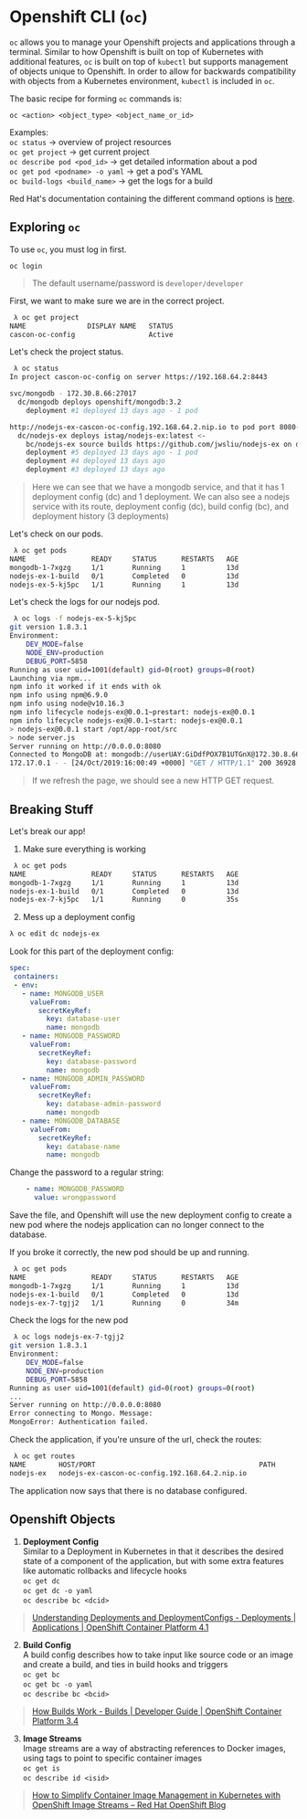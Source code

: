# Openshift CLI (`oc`)

`oc` allows you to manage your Openshift projects and applications through a terminal. Similar to how Openshift is built on top of Kubernetes with additional features, `oc` is built on top of `kubectl` but supports management of objects unique to Openshift. In order to allow for backwards compatibility with objects from a Kubernetes environment, `kubectl` is included in `oc`.

The basic recipe for forming `oc` commands is:  

`oc <action> <object_type> <object_name_or_id>`  

Examples:  
`oc status` -> overview of project resources  
`oc get project` -> get current project  
`oc describe pod <pod_id>` -> get detailed information about a pod  
`oc get pod <podname> -o yaml` -> get a pod's YAML   
`oc build-logs <build_name>` -> get the logs for a build

Red Hat's documentation containing the different command options is [here](https://docs.openshift.com/enterprise/3.0/cli_reference/basic_cli_operations.html).  

## Exploring `oc`

To use `oc`, you must log in first.  

`oc login`  

> The default username/password is `developer/developer`  

First, we want to make sure we are in the correct project.
```bash
 λ oc get project
NAME               DISPLAY NAME   STATUS
cascon-oc-config                  Active
```

Let's check the project status.
```bash
 λ oc status
In project cascon-oc-config on server https://192.168.64.2:8443

svc/mongodb - 172.30.8.66:27017
  dc/mongodb deploys openshift/mongodb:3.2
    deployment #1 deployed 13 days ago - 1 pod

http://nodejs-ex-cascon-oc-config.192.168.64.2.nip.io to pod port 8080-tcp (svc/nodejs-ex)
  dc/nodejs-ex deploys istag/nodejs-ex:latest <-
    bc/nodejs-ex source builds https://github.com/jwsliu/nodejs-ex on openshift/nodejs:10
    deployment #5 deployed 13 days ago - 1 pod
    deployment #4 deployed 13 days ago
    deployment #3 deployed 13 days ago
```

> Here we can see that we have a mongodb service, and that it has 1 deployment config (dc) and 1 deployment.
> We can also see a nodejs service with its route, deployment config (dc), build config (bc), and deployment history (3 deployments)

Let's check on our pods.  

```bash
 λ oc get pods
NAME                READY     STATUS      RESTARTS   AGE
mongodb-1-7xgzg     1/1       Running     1          13d
nodejs-ex-1-build   0/1       Completed   0          13d
nodejs-ex-5-kj5pc   1/1       Running     1          13d
```

Let's check the logs for our nodejs pod.

```bash
 λ oc logs -f nodejs-ex-5-kj5pc
git version 1.8.3.1
Environment:
	DEV_MODE=false
	NODE_ENV=production
	DEBUG_PORT=5858
Running as user uid=1001(default) gid=0(root) groups=0(root)
Launching via npm...
npm info it worked if it ends with ok
npm info using npm@6.9.0
npm info using node@v10.16.3
npm info lifecycle nodejs-ex@0.0.1~prestart: nodejs-ex@0.0.1
npm info lifecycle nodejs-ex@0.0.1~start: nodejs-ex@0.0.1
> nodejs-ex@0.0.1 start /opt/app-root/src
> node server.js
Server running on http://0.0.0.0:8080
Connected to MongoDB at: mongodb://userUAY:GiDdfPOX7B1UTGnX@172.30.8.66:27017/sampledb
172.17.0.1 - - [24/Oct/2019:16:00:49 +0000] "GET / HTTP/1.1" 200 36928 "-" "Mozilla/5.0 (Macintosh; Intel Mac OS X 10.15; rv:70.0) Gecko/20100101 Firefox/70.0"
```

> If we refresh the page, we should see a new HTTP GET request.

## Breaking Stuff

Let's break our app! 

1. Make sure everything is working  
```bash
 λ oc get pods
NAME                READY     STATUS      RESTARTS   AGE
mongodb-1-7xgzg     1/1       Running     1          13d
nodejs-ex-1-build   0/1       Completed   0          13d
nodejs-ex-7-kj5pc   1/1       Running     0          35s
```
2. Mess up a deployment config

```bash
λ oc edit dc nodejs-ex
 ```

Look for this part of the deployment config:
 ```yaml
 spec:
  containers:
  - env:
    - name: MONGODB_USER
      valueFrom:
        secretKeyRef:
          key: database-user
          name: mongodb
    - name: MONGODB_PASSWORD
      valueFrom:
        secretKeyRef:
          key: database-password
          name: mongodb
    - name: MONGODB_ADMIN_PASSWORD
      valueFrom:
        secretKeyRef:
          key: database-admin-password
          name: mongodb
    - name: MONGODB_DATABASE
      valueFrom:
        secretKeyRef:
          key: database-name
          name: mongodb
```

Change the password to a regular string:
```yaml
    - name: MONGODB_PASSWORD
      value: wrongpassword
```

Save the file, and Openshift will use the new deployment config to create a new pod where the nodejs application can no longer connect to the database.

If you broke it correctly, the new pod should be up and running.

```bash
 λ oc get pods
NAME                READY     STATUS      RESTARTS   AGE
mongodb-1-7xgzg     1/1       Running     1          13d
nodejs-ex-1-build   0/1       Completed   0          13d
nodejs-ex-7-tgjj2   1/1       Running     0          34m
```

Check the logs for the new pod

```bash
 λ oc logs nodejs-ex-7-tgjj2
git version 1.8.3.1
Environment:
	DEV_MODE=false
	NODE_ENV=production
	DEBUG_PORT=5858
Running as user uid=1001(default) gid=0(root) groups=0(root)
...
Server running on http://0.0.0.0:8080
Error connecting to Mongo. Message:
MongoError: Authentication failed.
```

Check the application, if you're unsure of the url, check the routes:

```bash
 λ oc get routes
NAME        HOST/PORT                                        PATH      SERVICES    PORT       TERMINATION   WILDCARD
nodejs-ex   nodejs-ex-cascon-oc-config.192.168.64.2.nip.io             nodejs-ex   8080-tcp                 None
```

The application now says that there is no database configured.

## Openshift Objects
1. **Deployment Config**  
Similar to a Deployment in Kubernetes in that it describes the desired state of a component of the application, but with some extra features like automatic rollbacks and lifecycle hooks  
`oc get dc`  
`oc get dc -o yaml`  
`oc describe bc <dcid>` 
> [Understanding Deployments and DeploymentConfigs - Deployments | Applications | OpenShift Container Platform 4.1](https://docs.openshift.com/container-platform/4.1/applications/deployments/what-deployments-are.html)  

2. **Build Config**  
A build config describes how to take input like source code or an image and create a build, and ties in build hooks and triggers  
`oc get bc`  
`oc get bc -o yaml`  
`oc describe bc <bcid>`    
> [How Builds Work - Builds | Developer Guide | OpenShift Container Platform 3.4](https://docs.openshift.com/container-platform/3.4/dev_guide/builds/index.html)  

3. **Image Streams**  
Image streams are a way of abstracting references to Docker images, using tags to point to specific container images  
`oc get is`    
`oc describe id <isid>`   
> [How to Simplify Container Image Management in Kubernetes with OpenShift Image Streams – Red Hat OpenShift Blog](https://blog.openshift.com/image-streams-faq/)  